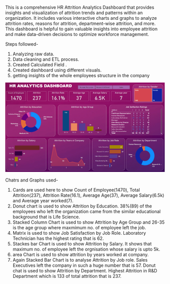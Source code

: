 This is a comprehensive HR Attrition Analytics Dashboard that provides insights and visualization of attrition trends and patterns within an organization. It includes various interactive charts and graphs to analyze attrition rates, reasons for attrition, department-wise attrition, and more. This dashboard is helpful to gain valuable insights into employee attrition and make data-driven decisions to optimize workforce management.

Steps followed-
1) Analyzing raw data.
2) Data cleaning and ETL process.
3) Created Calculated Field .
4) Created dashboard using different visuals.
5) getting insights of the whole employees structure in the company

![HR Attrition Analytics Dashboard](https://github.com/bhawna-sinha/PowerBI/blob/main/HR%20Attrition%20Analytics%20Dashboard/Screenshot%202023-07-11%20205020.png?raw=true)

Chatrs and Graphs used-
1. Cards are used here to show Count of Employee(1470), Total Attrition(237), Attrition Rate(16.1), Average Age(37), Average Salary(6.5k) and Average year worked(7).
2. Donut chart is used to show Attrition by Education. 38%(89) of the employees who left the organization came from the similar educational background that is Life Science.
3. Stacked Column Chart is used to show Attrition by Age Group and 26-35 is the age group where maxmimum no. of employee left the job.
4. Matrix is used to show Job Satisfaction by Job Role. Laboratory Technician has the highest rating that is 62.
5. Stackes bar Chart is used to show Attrition by Salary. It shows that maximum no. of employee left the orgnisation whose salary is upto 5k. 
6. area Chart is used to show attrition by years worked at company.
7. Again Stacked Bar Chart is to analyse Attrition by Job role. Sales Executives left the company in such a huge number that is 57.
Donut chat is used to show Attrition by Department. Highest Attrition in R&D Department which is 133 of total attrition that is 237.
